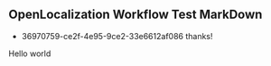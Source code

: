 ## OpenLocalization Workflow Test MarkDown
* 36970759-ce2f-4e95-9ce2-33e6612af086 
thanks!

Hello world